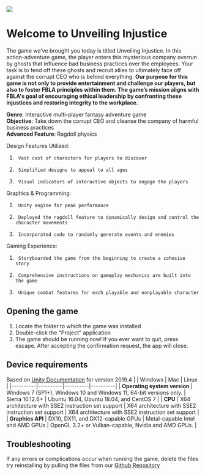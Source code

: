 ![](https://i.imgur.com/AJSEqrm.png)

# Welcome to Unveiling Injustice

The game we’ve brought you today is titled Unveiling Injustice. In this action-adventure game, the player enters this mysterious company overrun by ghosts that influence bad business practices over the employees. Your task is to fend off these ghosts and recruit allies to ultimately face off against the corrupt CEO who is behind everything. **Our purpose for this game is not only to provide entertainment and challenge our players, but also to foster FBLA principles within them. The game’s mission aligns with FBLA's goal of encouraging ethical leadership by confronting these injustices and restoring integrity to the workplace.**

**Genre**:  Interactive multi-player fantasy adventure game\
**Objective**:  Take down the corrupt CEO and cleanse the company of harmful business practices\
**Advanced Feature**: Ragdoll physics

Design Features Utilized:
1.      Vast cast of characters for players to discover
2.      Simplified designs to appeal to all ages
3.      Visual indicators of interactive objects to engage the players

Graphics & Programming:
1.      Unity engine for peak performance
2.      Deployed the ragdoll feature to dynamically design and control the character movements
3.      Incorporated code to randomly generate events and enemies

Gaming Experience:
1.      Storyboarded the game from the beginning to create a cohesive story
2.      Comprehensive instructions on gameplay mechanics are built into the game
3.      Unique combat features for each playable and nonplayable character

## Opening the game

1. Locate the folder to which the game was installed
2. Double-click the "Project" application
3. The game should be running now! If you ever want to quit, press escape. After accepting the confirmation request, the app will close.

## Device requirements
Based on [Unity Documentation](https://docs.unity3d.com/2019.4/Documentation/Manual/system-requirements.html) for version 2019.4
|          | Windows  | Mac      | Linux    |
|----------|----------|----------|----------|
| **Operating system version**    | Windows 7 (SP1+), Windows 10 and Windows 11, 64-bit versions only.     | Sierra 10.12.6+     | Ubuntu 16.04, Ubuntu 18.04, and CentOS 7     |
| **CPU**    | X64 architecture with SSE2 instruction set support     | X64 architecture with SSE2 instruction set support     | X64 architecture with SSE2 instruction set support     |
| **Graphics API**    | DX10, DX11, and DX12-capable GPUs     | Metal-capable Intel and AMD GPUs     | OpenGL 3.2+ or Vulkan-capable, Nvidia and AMD GPUs.     |
## Troubleshooting

If any errors or complications occur when running the game, delete the files try reinstalling by pulling the files from our [Github Repository](https://github.com/MycoalDough/FBLA-Game-Simulation-and-Programming)
